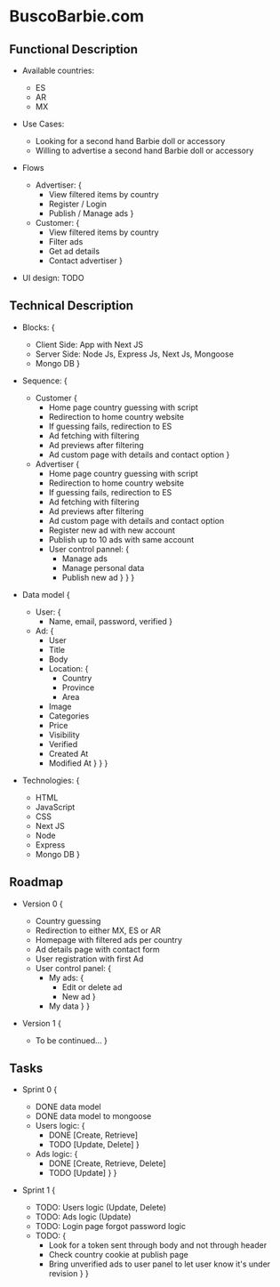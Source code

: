# BuscoBarbie.com

## Functional Description

- Available countries:
    - ES
    - AR
    - MX

- Use Cases: 
    - Looking for a second hand Barbie doll or accessory
    - Willing to advertise a second hand Barbie doll or accessory

- Flows
    - Advertiser: {
        - View filtered items by country
        - Register / Login
        - Publish / Manage ads
    }
    - Customer: {
        - View filtered items by country
        - Filter ads
        - Get ad details
        - Contact advertiser
    }

- UI design: TODO

## Technical Description

- Blocks: {
    - Client Side: App with Next JS
    - Server Side: Node Js, Express Js, Next Js, Mongoose
    - Mongo DB
}

- Sequence: {
    - Customer {
        - Home page country guessing with script
        - Redirection to home country website
        - If guessing fails, redirection to ES
        - Ad fetching with filtering
        - Ad previews after filtering
        - Ad custom page with details and contact option
    }
    - Advertiser { 
        - Home page country guessing with script
        - Redirection to home country website
        - If guessing fails, redirection to ES
        - Ad fetching with filtering
        - Ad previews after filtering
        - Ad custom page with details and contact option
        - Register new ad with new account
        - Publish up to 10 ads with same account
        - User control pannel: {
            - Manage ads
            - Manage personal data
            - Publish new ad
        }
    }
}

- Data model {
    - User: {
        - Name, email, password, verified
    }
    - Ad: {
        - User
        - Title
        - Body
        - Location: {
            - Country
            - Province
            - Area
        - Image
        - Categories
        - Price
        - Visibility
        - Verified
        - Created At
        - Modified At
        }
    }
}

- Technologies: {
    - HTML
    - JavaScript
    - CSS
    - Next JS
    - Node
    - Express
    - Mongo DB
}

## Roadmap

- Version 0 {
    - Country guessing
    - Redirection to either MX, ES or AR
    - Homepage with filtered ads per country
    - Ad details page with contact form
    - User registration with first Ad
    - User control panel: {
        - My ads: {
            - Edit or delete ad
            - New ad
        }
        - My data
    }
}

- Version 1 {
    - To be continued...
}

## Tasks

- Sprint 0 {
    - DONE data model
    - DONE data model to mongoose
    - Users logic: {
        - DONE [Create, Retrieve]
        - TODO [Update, Delete]
    }
    - Ads logic: {
        - DONE [Create, Retrieve, Delete]
        - TODO [Update]
    }
}

- Sprint 1 {
    - TODO: Users logic (Update, Delete)
    - TODO: Ads logic (Update)
    - TODO: Login page forgot password logic
    - TODO: {
        - Look for a token sent through body and not through header
        - Check country cookie at publish page
        - Bring unverified ads to user panel to let user know it's under revision
    }
}

